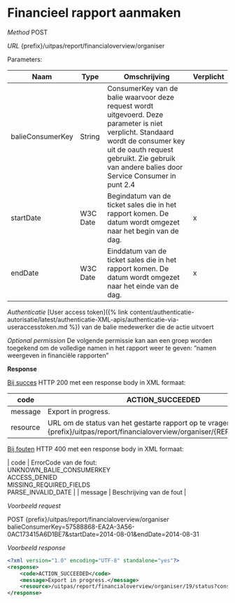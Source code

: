 ---
---

# Financieel rapport aanmaken

_Method_
POST

_URL_
{prefix}/uitpas/report/financialoverview/organiser

Parameters:

| **Naam** | **Type** | **Omschrijving** | **Verplicht** |
| --- | --- | --- | --- |
| balieConsumerKey | String | ConsumerKey van de balie waarvoor deze request wordt uitgevoerd. Deze parameter is niet verplicht. Standaard wordt de consumer key uit de oauth request gebruikt. Zie gebruik van andere balies door Service Consumer in punt 2.4 |  |
| startDate | W3C Date | Begindatum van de ticket sales die in het rapport komen. De datum wordt omgezet naar het begin van de dag. | x |
| endDate | W3C Date | Einddatum van de ticket sales die in het rapport komen. De datum wordt omgezet naar het einde van de dag. | x |

_Authenticatie_
[User access token]({% link content/authenticatie-autorisatie/latest/authenticatie-XML-apis/authenticatie-via-useraccesstoken.md %}) van de balie medewerker die de actie uitvoert

_Optional permission_
De volgende permissie kan aan een groep worden toegekend om de volledige namen in het rapport weer te geven: “namen weergeven in financiële rapporten”

**Response**

<u>Bij succes</u>
HTTP 200 met een response body in XML formaat:

| code | ACTION_SUCCEEDED |
| --- | --- |
| message | Export in progress. |
| resource | URL om de status van het gestarte rapport op te vragen: {prefix}/uitpas/report/financialoverview/organiser/{REPORT_ID}/status |

<u>Bij fouten</u>
HTTP 400 met een response body in XML formaat:

| code | ErrorCode van de fout:<br>UNKNOWN_BALIE_CONSUMERKEY<br>ACCESS_DENIED<br>MISSING_REQUIRED_FIELDS<br>PARSE_INVALID_DATE |
| message | Beschrijving van de fout |

_Voorbeeld request_

POST {prefix}/uitpas/report/financialoverview/organiser
balieConsumerKey=57588868-EA2A-3A56-0AC173415A6D1BE7&startDate=2014-08-01&endDate=2014-08-31

_Voorbeeld response_


~~~xml
<?xml version="1.0" encoding="UTF-8" standalone="yes"?>
<response>
    <code>ACTION_SUCCEEDED</code>
    <message>Export in progress.</message>
    <resource>/uitpas/report/financialoverview/organiser/19/status?consumerKey=57588868-EA2A-3A56-0AC173415A6D1BE7</resource> +
</response>
~~~
